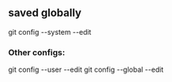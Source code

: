 ## saved globally
git config --system --edit 

### Other configs: 
git config --user --edit 
git config --global --edit 
